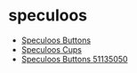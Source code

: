 # speculoos

 * [Speculoos Buttons](../../index/s/speculoos-buttons-51135050.json)
 * [Speculoos Cups](../../index/s/speculoos-cups.json)
 * [Speculoos Buttons 51135050](../../index/s/speculoos-buttons-51135050.json)
